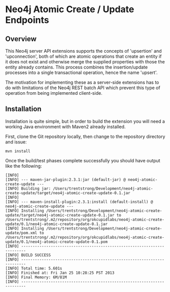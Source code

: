 # Neo4j Atomic Create / Update Endpoints

## Overview

This Neo4j server API extensions supports the concepts of 'upsertion' and 'upconnection', both of which are atomic
operations that create an entity if it does not exist and otherwise merge the supplied properties with those the entity
already contains.  This process combines the insertion/update processes into a single transactional operation,
hence the name 'upsert'.

The motivation for implementing these as a server-side extensions has to do with limitations of the Neo4j REST batch API
which prevent this type of operation from being implemented client-side.

## Installation

Installation is quite simple, but in order to build the extension you will need a working Java environment with Maven2
already installed.

First, clone the Git repository locally, then change to the repository directory and issue:

```
mvn install
```

Once the build/test phases complete successfully you should have output like the following:

```
[INFO]
[INFO] --- maven-jar-plugin:2.3.1:jar (default-jar) @ neo4j-atomic-create-update ---
[INFO] Building jar: /Users/trentstrong/Development/neo4j-atomic-create-update/target/neo4j-atomic-create-update-0.1.jar
[INFO]
[INFO] --- maven-install-plugin:2.3.1:install (default-install) @ neo4j-atomic-create-update ---
[INFO] Installing /Users/trentstrong/Development/neo4j-atomic-create-update/target/neo4j-atomic-create-update-0.1.jar to /Users/trentstrong/.m2/repository/org/okcupidlabs/neo4j-atomic-create-update/0.1/neo4j-atomic-create-update-0.1.jar
[INFO] Installing /Users/trentstrong/Development/neo4j-atomic-create-update/pom.xml to /Users/trentstrong/.m2/repository/org/okcupidlabs/neo4j-atomic-create-update/0.1/neo4j-atomic-create-update-0.1.pom
[INFO] ------------------------------------------------------------------------
[INFO] BUILD SUCCESS
[INFO] ------------------------------------------------------------------------
[INFO] Total time: 5.601s
[INFO] Finished at: Fri Jan 25 10:28:25 PST 2013
[INFO] Final Memory: 6M/81M
[INFO] ------------------------------------------------------------------------
```